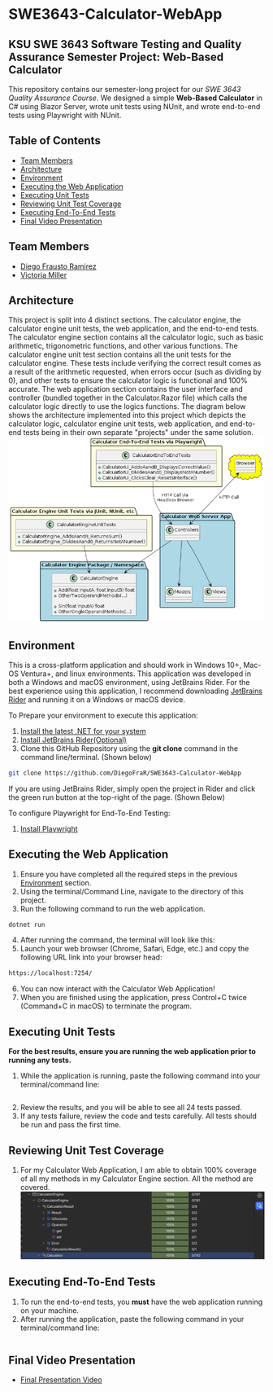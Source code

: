 # SWE3643-Calculator-WebApp
## KSU SWE 3643 Software Testing and Quality Assurance Semester Project: Web-Based Calculator
This repository contains our semester-long project for our *SWE 3643 Quality Assurance Course*.
We designed a simple __Web-Based Calculator__ in C# using Blazor Server, wrote unit tests using NUnit, and wrote end-to-end tests using Playwright with NUnit.
## Table of Contents
- [Team Members](#team-members)
- [Architecture](#architecture)
- [Environment](#environment)
- [Executing the Web Application](#executing-the-web-application)
- [Executing Unit Tests](#executing-unit-tests)
- [Reviewing Unit Test Coverage](#reviewing-unit-test-coverage)
- [Executing End-To-End Tests](#executing-end-to-end-tests)
- [Final Video Presentation](#final-video-presentation)

## Team Members
- [Diego Frausto Ramirez](https://github.com/DiegoFraR)
- [Victoria Miller](https://github.com/vjr98) 

## Architecture
This project is split into 4 distinct sections. The calculator engine, the calculator engine unit tests,
the web application, and the end-to-end tests. 
The calculator engine section contains all the calculator logic, such as basic arithmetic, trigonometric functions, 
and other various functions. The calculator engine unit test section contains all the unit tests for the calculator
engine. These tests include verifying the correct result comes as a result of the arithmetic requested, when errors occur
(such as dividing by 0), and other tests to ensure the calculator logic is functional and 100% accurate. The web application section
contains the user interface and controller (bundled together in the Calculator.Razor file) which calls the calculator logic
directly to use the logics functions. The diagram below shows the architecture implemented into this project which depicts the calculator logic,
calculator engine unit tests, web application, and end-to-end tests being in their own separate "projects" under the same solution. 
![](Calculator-Project-Architecture.png)
## Environment
This is a cross-platform application and should work in Windows 10+, Mac-OS Ventura+, and linux environments. This application was developed in both a 
Windows and macOS environment, using JetBrains Rider. For the best experience using this application, I recommend downloading
[JetBrains Rider](https://www.jetbrains.com/rider/) and running it on a Windows or macOS device. 

To Prepare your environment to execute this application:
1. [Install the latest .NET for your system](https://dotnet.microsoft.com/en-us/download/dotnet/8.0)
2. [Install JetBrains Rider(Optional)](https://www.jetbrains.com/rider/)
3. Clone this GitHub Repository using the __git clone__ command in the command line/terminal. (Shown below)
````bash
git clone https://github.com/DiegoFraR/SWE3643-Calculator-WebApp
````
If you are using JetBrains Rider, simply open the project in Rider and click the green run button at the top-right of the page. (Shown Below)

To configure Playwright for End-To-End Testing:
1. [Install Playwright](https://playwright.dev/docs/intro)

## Executing the Web Application
1. Ensure you have completed all the required steps in the previous [Environment](#environment) section.
2. Using the terminal/Command Line, navigate to the directory of this project. 
3. Run the following command to run the web application.
```bash
dotnet run
```
4. After running the command, the terminal will look like this:
5. Launch your web browser (Chrome, Safari, Edge, etc.) and copy the following URL link into your browser head:
```bash
https://localhost:7254/
```
6. You can now interact with the Calculator Web Application!
7. When you are finished using the application, press Control+C twice (Command+C in macOS) to terminate the program.
## Executing Unit Tests
__For the best results, ensure you are running the web application prior to running any tests.__
1. While the application is running, paste the following command into your terminal/command line:
```bash 

```
2. Review the results, and you will be able to see all 24 tests passed. 
3. If any tests failure, review the code and tests carefully. All tests should be run and pass the first time.
## Reviewing Unit Test Coverage
1. For my Calculator Web Application, I am able to obtain 100% coverage of all my methods in my Calculator Engine section. All the method are covered.
   ![Calculator Unit Coverage](Unit-Test-Coverage.png)
## Executing End-To-End Tests
1. To run the end-to-end tests, you __must__ have the web application running on your machine. 
2. After running the application, paste the following command in your terminal/command line:
```bash

 ```

## Final Video Presentation
- [Final Presentation Video]()

